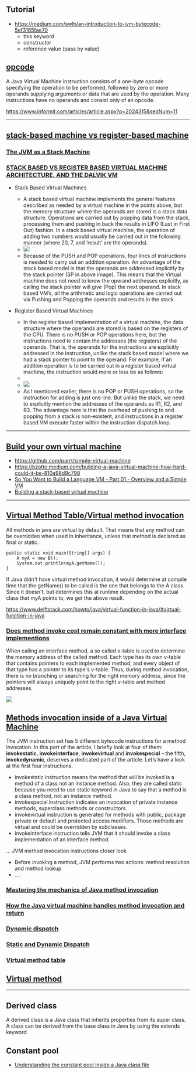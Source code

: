 ## Tutorial
- https://medium.com/swlh/an-introduction-to-jvm-bytecode-5ef3165fae70
    - this keyword
    - constructor
    - reference value (pass by value)
## [opcode](https://en.wikipedia.org/wiki/Opcode)
A Java Virtual Machine instruction consists of a one-byte opcode specifying the operation to be performed, followed by zero or more operands supplying arguments or data that are used by the operation. Many instructions have no operands and consist only of an opcode.

https://www.informit.com/articles/article.aspx?p=2024315&seqNum=11

---------
## [stack-based machine vs register-based machine](https://www.youtube.com/watch?v=7hrLD4z8eUA&list=PLGNbPb3dQJ_446PjTYQ0mCn2OGoHSKraB&index=2)

### [The JVM as a Stack Machine](https://courses.cs.ut.ee/MTAT.05.085/2014_spring/uploads/Main/JVM%20Bytecode.pdf)
### [STACK BASED VS REGISTER BASED VIRTUAL MACHINE ARCHITECTURE, AND THE DALVIK VM](https://markfaction.wordpress.com/2012/07/15/stack-based-vs-register-based-virtual-machine-architecture-and-the-dalvik-vm/)

- Stack Based Virtual Machines

    - A stack based virtual machine implements the general features described as needed by a virtual machine in the points above, but the memory structure where the operands are stored is a stack data structure. Operations are carried out by popping data from the stack, processing them and pushing in back the results in LIFO (Last in First Out) fashion. In a stack based virtual machine, the operation of adding two numbers would usually be carried out in the following manner (where 20, 7, and ‘result’ are the operands).
    - ![](https://markfaction.files.wordpress.com/2012/07/stackadd_thumb.png?w=356&h=133&zoom=2)
    - 
      Because of the PUSH and POP operations, four lines of instructions is needed to carry out an addition operation. An advantage of the stack based model is that the operands are addressed implicitly by the stack pointer (SP in above image). This means that the Virtual machine does not need to know the operand addresses explicitly, as calling the stack pointer will give (Pop) the next operand. In stack based VM’s, all the arithmetic and logic operations are carried out via Pushing and Popping the operands and results in the stack.
- Register Based Virtual Machines
    - In the register based implementation of a virtual machine, the data structure where the operands are stored is based on the registers of the CPU. There is no PUSH or POP operations here, but the instructions need to contain the addresses (the registers) of the operands. That is, the operands for the instructions are explicitly addressed in the instruction, unlike the stack based model where we had a stack pointer to point to the operand. For example, if an addition operation is to be carried out in a register based virtual machine, the instruction would more or less be as follows:
    - 
    - ![](https://markfaction.files.wordpress.com/2012/07/registeradd_thumb.png?w=456&h=224&zoom=2)
    - 
      As I mentioned earlier, there is no POP or PUSH operations, so the instruction for adding is just one line. But unlike the stack, we need to explicitly mention the addresses of the operands as R1, R2, and R3. The advantage here is that the overhead of pushing to and popping from a stack is non-existent, and instructions in a register based VM execute faster within the instruction dispatch loop.


 -----------
## [Build your own virtual machine](https://github.com/danistefanovic/build-your-own-x#build-your-own-emulator--virtual-machine)
- https://github.com/parrt/simple-virtual-machine
- https://bzotto.medium.com/building-a-java-virtual-machine-how-hard-could-it-be-810a98d9c798
- [So You Want to Build a Language VM - Part 01 - Overview and a Simple VM](https://blog.subnetzero.io/post/building-language-vm-part-01/)
- [Building a stack-based virtual machine](https://dev.to/jimsy/building-a-stack-based-virtual-machine-5gkd)
---------
## [Virtual Method Table/Virtual method invocation](https://stackoverflow.com/questions/2486160/java-virtual-methods)
All methods in java are virtual by default. That means that any method can be overridden when used in inheritance, unless that method is declared as final or static.

```
public static void main(String[] args) {
    A myA = new B();
    System.out.println(myA.getName());
}
```
If Java didn't have virtual method invocation, it would determine at compile time that the getName() to be called is the one that belongs to the A class. Since it doesn't, but determines this at runtime depending on the actual class that myA points to, we get the above result.

https://www.delftstack.com/howto/java/virtual-function-in-java/#virtual-function-in-java

### [Does method invoke cost remain constant with more interface implementions](https://stackoverflow.com/questions/44335865/does-method-invoke-cost-remain-constant-with-more-interface-implementions)

When calling an interface method, a so called v-table is used to determine the memory address of the called method. Each type has its own v-table that contains pointers to each implemented method, and every object of that type has a pointer to its type's v-table. Thus, during method invocation, there is no branching or searching for the right memory address, since the pointers will always uniquely point to the right v-table and method addresses.

![](https://i.stack.imgur.com/6CHpc.png)

## [Methods invocation inside of a Java Virtual Machine](https://www.lohika.com/methods-invocation-inside-of-a-java-virtual-machine)

The JVM instruction set has 5 different bytecode instructions for a method invocation. In this part of the article, I briefly look at four of them: **invokestatic**, **invokeinterface**, **invokevirtual** and **invokespecial** – the fifth, **invokedynamic**, deserves a dedicated part of the article. Let’s have a look at the first four instructions. 
- invokestatic instruction means the method that will be invoked is a method of a class not an instance method. Also, they are called static because you need to use static keyword in Java to say that a method is a class method, not an instance method.
- invokespecial instruction indicates an invocation of private instance methods, superclass methods or constructors. 
- invokevirtual instruction is generated for methods with public, package private or default and protected access modifiers. Those methods are virtual and could be overridden by subclasses. 
- invokeinterface instruction tells JVM that it should invoke a class implementation of an interface method.

... JVM method invocation instructions closer look
- Before invoking a method, JVM performs two actions: method resolution and method lookup
- ....

### [Mastering the mechanics of Java method invocation](https://blogs.oracle.com/javamagazine/post/mastering-the-mechanics-of-java-method-invocation)

### [How the Java virtual machine handles method invocation and return](https://www.infoworld.com/article/2076949/how-the-java-virtual-machine-handles-method-invocation-and-return.html?page=2)

### [Dynamic dispatch](https://stackoverflow.com/questions/4343247/what-is-dynamic-method-dispatch-and-how-does-it-relate-to-inheritance)

### [Static and Dynamic Dispatch](https://medium.com/ingeniouslysimple/static-and-dynamic-dispatch-324d3dc890a3)

### [Virtual method table](https://en.wikipedia.org/wiki/Virtual_method_table)

## [Virtual method](https://stackoverflow.com/questions/9453701/what-is-virtual-method-calling-in-java)

----
## Derived class

A derived class is a Java class that inherits properties from its super class.
A class can be derived from the base class in Java by using the extends keyword            
            
## Constant pool

- [Understanding the constant pool inside a Java class file](https://blogs.oracle.com/javamagazine/post/java-class-file-constant-pool)

    

            